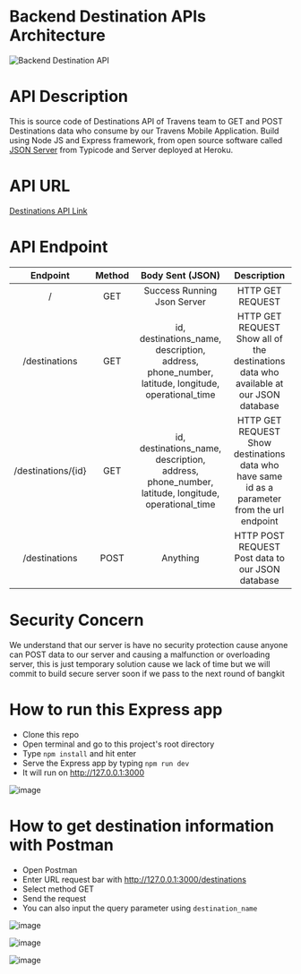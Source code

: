 # Backend Destination APIs Architecture
![Backend Destination API](https://user-images.githubusercontent.com/86970816/172515405-1fa5e3a5-8e51-4fb7-84fd-e4f4e758d9d4.png)

# API Description
This is source code of Destinations API of Travens team to GET and POST Destinations data who consume by our Travens Mobile Application.
Build using Node JS and Express framework, from open source software called [JSON Server](https://github.com/typicode/json-server) from Typicode and Server deployed at Heroku.

# API URL
[Destinations API Link](https://travens-api.herokuapp.com/)

# API Endpoint
| Endpoint |   Method   | Body Sent (JSON) |              Description              |
| :------: | :--------: | :--------------: | :-----------------------------------: |
|     /    |     GET    |Success Running Json Server|   HTTP GET REQUEST		       |
|   /destinations|    GET    |id, destinations_name, description, address, phone_number, latitude, longitude, operational_time|   HTTP GET REQUEST Show all of the destinations data who available at our JSON database |
|   /destinations/{id}| GET |id, destinations_name, description, address, phone_number, latitude, longitude, operational_time|HTTP GET REQUEST Show destinations data who have same id as a parameter from the url endpoint|
| /destinations|    POST    | Anything | HTTP POST REQUEST Post data to our JSON database |

# Security Concern
We understand that our server is have no security protection cause anyone can POST data to our server and causing a malfunction or overloading server, this is just temporary solution cause we lack of time but we will commit to build secure server soon if we pass to the next round of bangkit

# How to run this Express app
- Clone this repo
- Open terminal and go to this project's root directory
- Type `npm install` and hit enter
- Serve the Express app by typing `npm run dev`
- It will run on http://127.0.0.1:3000

![image](https://user-images.githubusercontent.com/86970816/172519527-15d7b24d-01cd-40df-a59a-034a855c4915.png)

# How to get destination information with Postman
- Open Postman
- Enter URL request bar with http://127.0.0.1:3000/destinations
- Select method GET
- Send the request
- You can also input the query parameter using `destination_name`

![image](https://user-images.githubusercontent.com/86970816/172520379-b5f5b3f3-1936-43a7-8dbd-39f410e22996.png)

![image](https://user-images.githubusercontent.com/86970816/172520499-1ee86dc1-73e8-4bb6-9116-03e7d4f27d9a.png)

![image](https://user-images.githubusercontent.com/86970816/172520587-5478e8de-11ef-4638-9b30-e6d88f9baca1.png)


